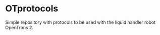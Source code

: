 # OTprotocols

Simple repository with protocols to be used with the liquid handler robot OpenTrons 2.
